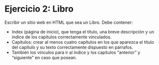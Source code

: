 # Ejercicio 2: Libro
Escribir un sitio web en HTML que sea un Libro. Debe contener:
- Index  (página de inicio), que tenga el título, una breve descripción y un índice de los capítulos correctamente vinculados.
- Capítulos: crear al menos cuatro capítulos en los que aparezca el título del capítulo y su texto correctamente dispuesto en párrafos.
- También los vínculos para ir al índice y los capitulos “anterior” y “siguiente” en caso que posean.